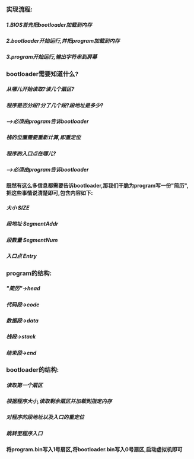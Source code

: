### 实现流程:
##### 1.BIOS首先把bootloader加载到内存
##### 2.bootloader开始运行,并把program加载到内存
##### 3.program开始运行,输出字符串到屏幕

### bootloader需要知道什么?
##### 从哪儿开始读取?读几个扇区?
##### 程序是否分段?分了几个段?段地址是多少?
##### -->必须由program告诉bootloader
##### 栈的位置需要重新计算,即重定位
##### 程序的入口点在哪儿?
##### -->必须由program告诉bootloader


#### 既然有这么多信息都需要告诉bootloader,那我们干脆为program写一份"简历",把这些事情说清楚即可,包含内容如下:
##### 大小    SIZE
##### 段地址  SegmentAddr
##### 段数量  SegmentNum
##### 入口点  Entry

### program的结构:
##### "简历"->head
##### 代码段->code
##### 数据段->data
##### 栈段->stack
##### 结束段->end

### bootloader的结构:
##### 读取第一个扇区
##### 根据程序大小,读取剩余扇区并加载到指定内存
##### 对程序的段地址以及入口的重定位
##### 跳转至程序入口

**将program.bin写入1号扇区,将bootloader.bin写入0号扇区,启动虚拟机即可**
